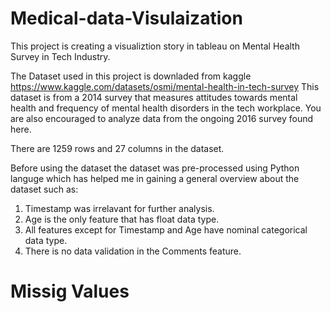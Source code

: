 # Medical-data-Visulaization

This project is creating a visualiztion story in tableau on Mental Health Survey in Tech Industry. 

The Dataset used in this project is downladed from kaggle https://www.kaggle.com/datasets/osmi/mental-health-in-tech-survey 
This dataset is from a 2014 survey that measures attitudes towards mental health and frequency of mental health disorders in the tech workplace. You are also encouraged to analyze data from the ongoing 2016 survey found here.

There are 1259 rows and 27 columns in the dataset.

Before using the dataset the dataset was pre-processed using Python languge which has helped me in gaining a general overview about the dataset such as:
  1. Timestamp was irrelavant for further analysis.
  2. Age is the only feature that has float data type.
  3. All features except for Timestamp and Age have nominal categorical data type.
  4. There is no data validation in the Comments feature.
  
  # Missig Values
